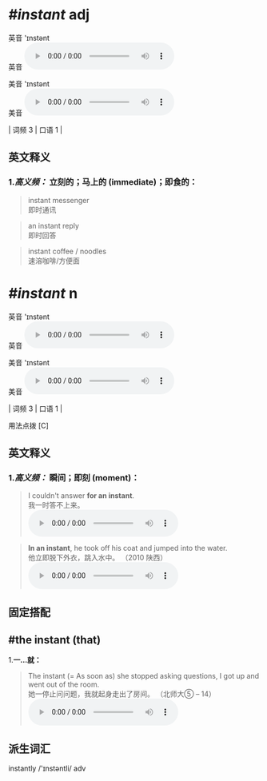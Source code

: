# ***\#instant*** adj
英音 'ɪnstənt  
英音
<audio src="./media/instant-B.aac" controls="controls"></audio>

美音 'ɪnstənt  
美音
<audio src="./media/instant.aac" controls="controls"></audio>



| 词频 3 | 口语 1 |  

英文释义
---
### 1.*高义频：* **立刻的；马上的 (immediate)；即食的：**  

 > instant messenger  
 > 即时通讯    

 > an instant reply   
 > 即时回答    

 > instant coffee / noodles   
 > 速溶咖啡/方便面    


# ***\#instant*** n
英音 'ɪnstənt  
英音
<audio src="./media/instant-B.aac" controls="controls"></audio>

美音 'ɪnstənt  
美音
<audio src="./media/instant.aac" controls="controls"></audio>



| 词频 3 | 口语 1 |  

用法点拨  [C]

英文释义
---
### 1.*高义频：* **瞬间；即刻 (moment)：**  

 > I couldn't answer **for an instant**.  
 > 我一时答不上来。    
<audio src="./media/instant-2.aac" controls="controls"></audio>

 > **In an instant**, he took off his coat and jumped into the water.  
 > 他立即脱下外衣，跳入水中。  （2010 陕西）  
<audio src="./media/instant-3.aac" controls="controls"></audio>


固定搭配
---
## \#the instant (that) 
1.**一…就：**  

 > The instant (= As soon as) she stopped asking questions, I got up and went out of the room.  
 > 她一停止问问题，我就起身走出了房间。  （北师大⑤ – 14）  
<audio src="./media/instant50.aac" controls="controls"></audio>


派生词汇
---
instantly /'ɪnstəntli/ adv   

